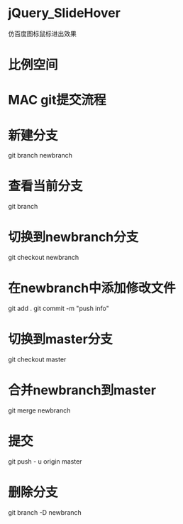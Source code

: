 # jQuery_SlideHover
仿百度图标鼠标进出效果
# 比例空间

# MAC git提交流程
# 新建分支
git branch newbranch
# 查看当前分支
git branch
# 切换到newbranch分支
git checkout newbranch
# 在newbranch中添加修改文件
git add .
git commit -m "push info"
# 切换到master分支
git checkout master
# 合并newbranch到master
git merge newbranch
# 提交
git push - u origin master
# 删除分支
git branch -D newbranch